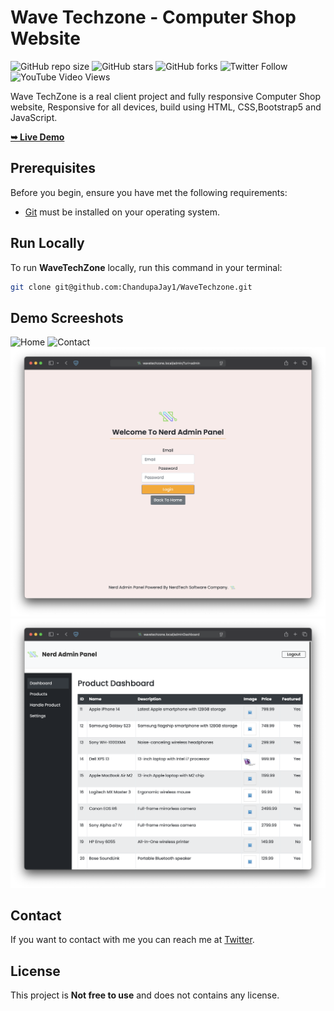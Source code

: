 # Wave Techzone - Computer Shop Website

![GitHub repo size](https://img.shields.io/github/repo-size/ChandupaJay1/WaveTechzone)
![GitHub stars](https://img.shields.io/github/stars/ChandupaJay1/WaveTechzone?style=social)
![GitHub forks](https://img.shields.io/github/forks/ChandupaJay1/WaveTechzone?style=social)
![Twitter Follow](https://img.shields.io/twitter/follow/YOUR_TWITTER_USERNAME?style=social)
![YouTube Video Views](https://img.shields.io/youtube/views/YOUR_VIDEO_ID?style=social)

Wave TechZone is a real client project and fully responsive Computer Shop website,
Responsive for all devices, build using HTML, CSS,Bootstrap5 and JavaScript.

[**➥ Live Demo**](http://wavetechzone.free.nf/)

## Prerequisites

Before you begin, ensure you have met the following requirements:

- [Git](https://git-scm.com/downloads) must be installed on your operating system.

## Run Locally

To run **WaveTechZone** locally, run this command in your terminal:

```bash
git clone git@github.com:ChandupaJay1/WaveTechzone.git
```

## Demo Screeshots

![Home](./readme-assets/home.png)
![Contact](./readme-assets/contact.png)
![Admin login](./readme-assets/admin-login.png)
![Admin dashboard](./readme-assets/admin-dashboard.png)

## Contact

If you want to contact with me you can reach me at [Twitter](https://www.twitter.com/#).

## License

This project is **Not free to use** and does not contains any license.
